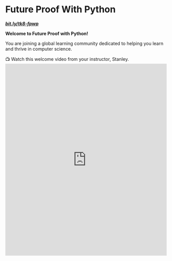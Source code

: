 # Future Proof With Python

**_[bit.ly/tk8-fpwp](http://bit.ly/tk8-fpwp)_**

**Welcome to Future Proof with Python!**

You are joining a global learning community dedicated to helping you learn and thrive in computer science.

<aside>
  📺 Watch this welcome video from your instructor, Stanley.
</aside>

<div style="position: relative; height: 100%; width: 100%;">
    <iframe width="100%" height="600" src="https://www.loom.com/embed/e5abfc93d84a44d3bf06d1f3723f1b85" title="Welcome to Future Proof with Python - Try Kibo" frameborder="0" allow="accelerometer; autoplay; clipboard-write; encrypted-media; gyroscope; picture-in-picture" allowfullscreen></iframe>
</div>

## Completing your lessons

This page will include all the lessons for the class. Each week, your instructor will add new lessons and assignments for you to work on.
Bookmark this page to find all of your lessons: [https://bit.ly/tk8-fpwp](https://bit.ly/tk8-fpwp)

To find a lesson, click the Table of Contents (three horizontal lines) on the top left corner of the page. You can also click the arrows to navigate to the next lesson.

<aside>
  📺 Watch this lesson navigation walkthrough video from Emmy, one of your community managers
</aside>

<div style="position: relative; height: 100%; width: 100%;">
    <iframe width="100%" height="600" src="https://www.youtube.com/embed/d3HOm2JShuY" title="Lesson Page Walkthrough" frameborder="0" allow="accelerometer; autoplay; clipboard-write; encrypted-media; gyroscope; picture-in-picture" allowfullscreen></iframe>
</div>

## Program schedule

Below is the  schedule for the program. Each day, your community managers will post a "Daily Peak" in Discord to share events for the day.

<div style="width:100%;height:500px;"><iframe src="https://docs.google.com/presentation/d/e/2PACX-1vQNymBJg6oioz5pBytMHQebUTnhLJo40buhxtAIO989sJMvbDOpCjwn1kWH370grRvnEAVb9H0lpxDd/embed?" frameborder="0" sandbox="allow-scripts allow-popups allow-top-navigation-by-user-activation allow-forms allow-same-origin" allowfullscreen="" style="width: 100%; height: 100%; border-radius: 1px; pointer-events: auto; background-color: white;"></iframe></div>

---

Copyright © 2022 Kibo, Inc. All Rights Reserved.
